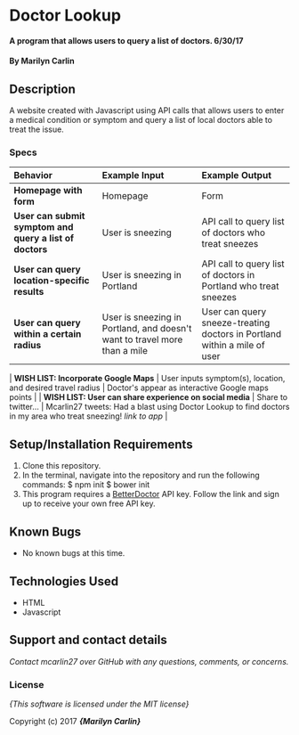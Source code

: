 # Doctor Lookup

#### A program that allows users to query a list of doctors. 6/30/17

#### By **Marilyn Carlin**

## Description

A website created with Javascript using API calls that allows users to enter a medical condition or symptom and query a list of local doctors able to treat the issue.

### Specs
| Behavior | Example Input | Example Output |
| :-------------     | :------------- | :------------- |
| **Homepage with form** | Homepage | Form |
| **User can submit symptom and query a list of doctors** | User is sneezing | API call to query list of doctors who treat sneezes |
| **User can query location-specific results** | User is sneezing in Portland | API call to query list of doctors in Portland who treat sneezes |
| **User can query within a certain radius** | User is sneezing in Portland, and doesn't want to travel more than a mile | User can query sneeze-treating doctors in Portland within a mile of user |

| **WISH LIST: Incorporate Google Maps** | User inputs symptom(s), location, and desired travel radius | Doctor's appear as interactive Google maps points |
| **WISH LIST: User can share experience on social media** | Share to twitter... | Mcarlin27 tweets: Had a blast using Doctor Lookup to find doctors in my area who treat sneezing! *link to app* |

## Setup/Installation Requirements
1. Clone this repository.
2. In the terminal, navigate into the repository and run the following commands:
  $ npm init
  $ bower init
3. This program requires a [BetterDoctor](https://developer.betterdoctor.com/) API key. Follow the link and sign up to receive your own free API key.

## Known Bugs
* No known bugs at this time.

## Technologies Used

* HTML
* Javascript

## Support and contact details

_Contact mcarlin27 over GitHub with any questions, comments, or concerns._

### License

*{This software is licensed under the MIT license}*

Copyright (c) 2017 **_{Marilyn Carlin}_**
